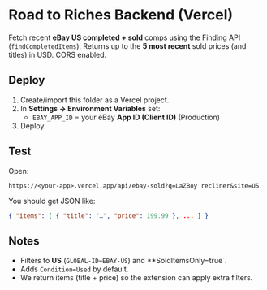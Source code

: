# Road to Riches Backend (Vercel)

Fetch recent **eBay US completed + sold** comps using the Finding API (`findCompletedItems`).
Returns up to the **5 most recent** sold prices (and titles) in USD. CORS enabled.

## Deploy
1) Create/import this folder as a Vercel project.
2) In **Settings → Environment Variables** set:
   - `EBAY_APP_ID` = your eBay **App ID (Client ID)** (Production)
3) Deploy.

## Test
Open:
```
https://<your-app>.vercel.app/api/ebay-sold?q=LaZBoy recliner&site=US
```
You should get JSON like:
```json
{ "items": [ { "title": "…", "price": 199.99 }, ... ] }
```

## Notes
- Filters to **US** (`GLOBAL-ID=EBAY-US`) and **SoldItemsOnly=true`.
- Adds `Condition=Used` by default.
- We return items (title + price) so the extension can apply extra filters.

